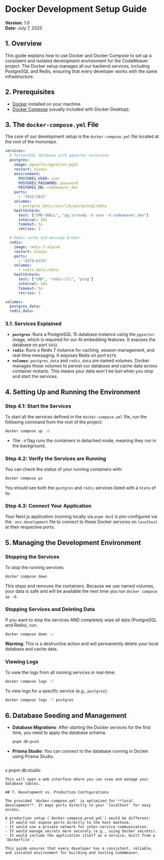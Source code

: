 # Docker Development Setup Guide

**Version:** 1.0  
**Date:** July 7, 2025

## 1. Overview

This guide explains how to use Docker and Docker Compose to set up a consistent and isolated development environment for the CodeWeaver project. The Docker setup manages all our backend services, including PostgreSQL and Redis, ensuring that every developer works with the same infrastructure.

## 2. Prerequisites

- [Docker](https://docs.docker.com/get-docker/) installed on your machine.
- [Docker Compose](https://docs.docker.com/compose/install/) (usually included with Docker Desktop).

## 3. The `docker-compose.yml` File

The core of our development setup is the `docker-compose.yml` file located at the root of the monorepo.

```yaml
services:
  # PostgreSQL database with pgvector extension
  postgres:
    image: pgvector/pgvector:pg15
    restart: always
    environment:
      POSTGRES_USER: user
      POSTGRES_PASSWORD: password
      POSTGRES_DB: codeweaver_dev
    ports:
      - '5432:5432'
    volumes:
      - postgres_data:/var/lib/postgresql/data
    healthcheck:
      test: ["CMD-SHELL", "pg_isready -U user -d codeweaver_dev"]
      interval: 10s
      timeout: 5s
      retries: 5

  # Redis cache and message broker
  redis:
    image: redis:7-alpine
    restart: always
    ports:
      - '6379:6379'
    volumes:
      - redis_data:/data
    healthcheck:
      test: ["CMD", "redis-cli", "ping"]
      interval: 10s
      timeout: 5s
      retries: 5

volumes:
  postgres_data:
  redis_data:
```

### 3.1. Services Explained

- **`postgres`**: Runs a PostgreSQL 15 database instance using the `pgvector` image, which is required for our AI embedding features. It exposes the database on port `5432`.
- **`redis`**: Runs a Redis 7 instance for caching, session management, and real-time messaging. It exposes Redis on port `6379`.
- **`volumes`**: `postgres_data` and `redis_data` are named volumes. Docker manages these volumes to persist our database and cache data across container restarts. This means your data won't be lost when you stop and start the services.

## 4. Setting Up and Running the Environment

### Step 4.1: Start the Services
To start all the services defined in the `docker-compose.yml` file, run the following command from the root of the project:

```bash
docker compose up -d
```
- The `-d` flag runs the containers in detached mode, meaning they run in the background.

### Step 4.2: Verify the Services are Running
You can check the status of your running containers with:

```bash
docker compose ps
```
You should see both the `postgres` and `redis` services listed with a `State` of `Up`.

### Step 4.3: Connect Your Application
Your Next.js application (running locally via `pnpm dev`) is pre-configured via the `.env.development` file to connect to these Docker services on `localhost` at their respective ports.

## 5. Managing the Development Environment

### Stopping the Services
To stop the running services:
```bash
docker compose down
```
This stops and removes the containers. Because we use named volumes, your data is safe and will be available the next time you run `docker compose up -d`.

### Stopping Services and Deleting Data
If you want to stop the services AND completely wipe all data (PostgreSQL and Redis), run:
```bash
docker compose down -v
```
**Warning**: This is a destructive action and will permanently delete your local database and cache data.

### Viewing Logs
To view the logs from all running services in real-time:
```bash
docker compose logs -f
```
To view logs for a specific service (e.g., `postgres`):
```bash
docker compose logs -f postgres
```

## 6. Database Seeding and Management

- **Database Migrations**: After starting the Docker services for the first time, you need to apply the database schema.
  ```bash
  pnpm db:push
  ```
- **Prisma Studio**: You can connect to the database running in Docker using Prisma Studio.
  ```bash
s
  pnpm db:studio
  ```
  This will open a web interface where you can view and manage your database tables.

## 7. Development vs. Production Configurations

The provided `docker-compose.yml` is optimized for **local development**. It maps ports directly to your `localhost` for easy access.

A production setup (`docker-compose.prod.yml`) would be different:
- It would not expose ports directly to the host machine.
- It would use a private network for inter-service communication.
- It would manage secrets more securely (e.g., using Docker secrets).
- It would include the application itself as a service, built from a `Dockerfile`.

This guide ensures that every developer has a consistent, reliable, and isolated environment for building and testing CodeWeaver. 